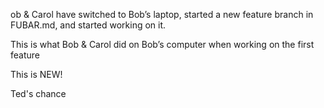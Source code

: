
ob & Carol have switched to Bob’s laptop, started a new feature branch in FUBAR.md, and started working on it.


This is what Bob & Carol did on Bob’s computer when working on the first feature 

This is NEW!

Ted's chance
